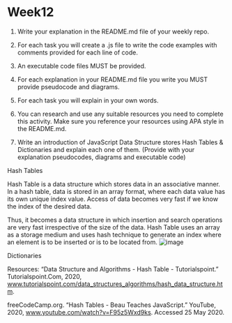 # Week12

1. Write your explanation in the README.md file of your weekly repo.

2. For each task you will create a .js file to write the code examples with comments provided for each line of code.

3. An executable code files MUST be provided.

4. For each explanation in your README.md file you write you MUST provide pseudocode and diagrams.

5. For each task you will explain in your own words.

6. You can research and use any suitable resources you need to complete this activity. Make sure you reference your resources using APA style in the README.md.

1. Write an introduction of JavaScript Data Structure stores Hash Tables & Dictionaries and explain each one of them. (Provide with your explanation pseudocodes, diagrams and executable code)


Hash Tables

Hash Table is a data structure which stores data in an associative manner. In a hash table, data is stored in an array format, where each data value has its own unique index value. Access of data becomes very fast if we know the index of the desired data.

Thus, it becomes a data structure in which insertion and search operations are very fast irrespective of the size of the data. Hash Table uses an array as a storage medium and uses hash technique to generate an index where an element is to be inserted or is to be located from.
![image](https://upload.wikimedia.org/wikipedia/commons/7/7d/Hash_table_3_1_1_0_1_0_0_SP.svg)

Dictionaries





Resources: 
“Data Structure and Algorithms - Hash Table - Tutorialspoint.” Tutorialspoint.Com, 2020, www.tutorialspoint.com/data_structures_algorithms/hash_data_structure.htm.

freeCodeCamp.org. “Hash Tables - Beau Teaches JavaScript.” YouTube, 2020, www.youtube.com/watch?v=F95z5Wxd9ks. Accessed 25 May 2020.

‌‌
